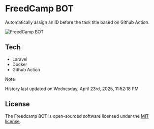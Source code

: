 # FreedCamp BOT

Automatically assign an ID before the task title based on Github Action.

![FreedCamp BOT](https://repository-images.githubusercontent.com/737932867/7d34798b-2680-471c-b089-a78a718d3d6a)

## Tech

- Laravel
- Docker
- Github Action

> [!NOTE]  
> History last updated on Wednesday, April 23rd, 2025, 11:52:18 PM

## License

The Freedcamp BOT is open-sourced software licensed under the [MIT license](https://opensource.org/licenses/MIT).
